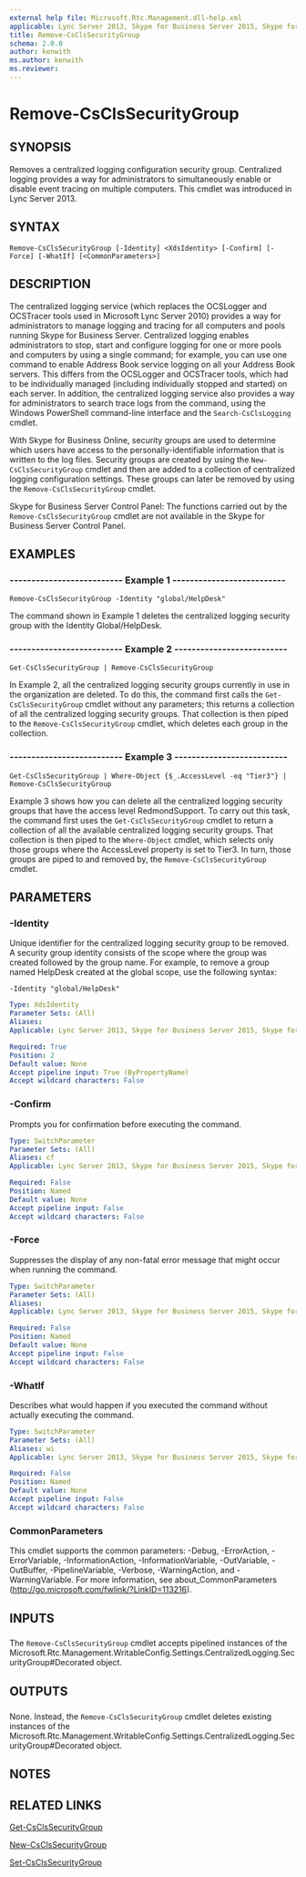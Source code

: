 ```yaml
---
external help file: Microsoft.Rtc.Management.dll-help.xml
applicable: Lync Server 2013, Skype for Business Server 2015, Skype for Business Server 2019
title: Remove-CsClsSecurityGroup
schema: 2.0.0
author: kenwith
ms.author: kenwith
ms.reviewer:
---
```


# Remove-CsClsSecurityGroup

## SYNOPSIS
Removes a centralized logging configuration security group.
Centralized logging provides a way for administrators to simultaneously enable or disable event tracing on multiple computers.
This cmdlet was introduced in Lync Server 2013.


## SYNTAX

```
Remove-CsClsSecurityGroup [-Identity] <XdsIdentity> [-Confirm] [-Force] [-WhatIf] [<CommonParameters>]
```

## DESCRIPTION
The centralized logging service (which replaces the OCSLogger and OCSTracer tools used in Microsoft Lync Server 2010) provides a way for administrators to manage logging and tracing for all computers and pools running Skype for Business Server.
Centralized logging enables administrators to stop, start and configure logging for one or more pools and computers by using a single command; for example, you can use one command to enable Address Book service logging on all your Address Book servers.
This differs from the OCSLogger and OCSTracer tools, which had to be individually managed (including individually stopped and started) on each server.
In addition, the centralized logging service also provides a way for administrators to search trace logs from the command, using the Windows PowerShell command-line interface and the `Search-CsClsLogging` cmdlet.

With Skype for Business Online, security groups are used to determine which users have access to the personally-identifiable information that is written to the log files.
Security groups are created by using the `New-CsClsSecurityGroup` cmdlet and then are added to a collection of centralized logging configuration settings.
These groups can later be removed by using the `Remove-CsClsSecurityGroup` cmdlet.

Skype for Business Server Control Panel: The functions carried out by the `Remove-CsClsSecurityGroup` cmdlet are not available in the Skype for Business Server Control Panel.


## EXAMPLES

### -------------------------- Example 1 --------------------------
```
Remove-CsClsSecurityGroup -Identity "global/HelpDesk"
```

The command shown in Example 1 deletes the centralized logging security group with the Identity Global/HelpDesk.


### -------------------------- Example 2 --------------------------
```
Get-CsClsSecurityGroup | Remove-CsClsSecurityGroup
```

In Example 2, all the centralized logging security groups currently in use in the organization are deleted.
To do this, the command first calls the `Get-CsClsSecurityGroup` cmdlet without any parameters; this returns a collection of all the centralized logging security groups.
That collection is then piped to the `Remove-CsClsSecurityGroup` cmdlet, which deletes each group in the collection.


### -------------------------- Example 3 --------------------------
```
Get-CsClsSecurityGroup | Where-Object {$_.AccessLevel -eq "Tier3"} | Remove-CsClsSecurityGroup
```

Example 3 shows how you can delete all the centralized logging security groups that have the access level RedmondSupport.
To carry out this task, the command first uses the `Get-CsClsSecurityGroup` cmdlet to return a collection of all the available centralized logging security groups.
That collection is then piped to the `Where-Object` cmdlet, which selects only those groups where the AccessLevel property is set to Tier3.
In turn, those groups are piped to and removed by, the `Remove-CsClsSecurityGroup` cmdlet.


## PARAMETERS

### -Identity
Unique identifier for the centralized logging security group to be removed.
A security group identity consists of the scope where the group was created followed by the group name.
For example, to remove a group named HelpDesk created at the global scope, use the following syntax:

`-Identity "global/HelpDesk"`

```yaml
Type: XdsIdentity
Parameter Sets: (All)
Aliases: 
Applicable: Lync Server 2013, Skype for Business Server 2015, Skype for Business Server 2019

Required: True
Position: 2
Default value: None
Accept pipeline input: True (ByPropertyName)
Accept wildcard characters: False
```

### -Confirm
Prompts you for confirmation before executing the command.

```yaml
Type: SwitchParameter
Parameter Sets: (All)
Aliases: cf
Applicable: Lync Server 2013, Skype for Business Server 2015, Skype for Business Server 2019

Required: False
Position: Named
Default value: None
Accept pipeline input: False
Accept wildcard characters: False
```

### -Force
Suppresses the display of any non-fatal error message that might occur when running the command.

```yaml
Type: SwitchParameter
Parameter Sets: (All)
Aliases: 
Applicable: Lync Server 2013, Skype for Business Server 2015, Skype for Business Server 2019

Required: False
Position: Named
Default value: None
Accept pipeline input: False
Accept wildcard characters: False
```

### -WhatIf
Describes what would happen if you executed the command without actually executing the command.

```yaml
Type: SwitchParameter
Parameter Sets: (All)
Aliases: wi
Applicable: Lync Server 2013, Skype for Business Server 2015, Skype for Business Server 2019

Required: False
Position: Named
Default value: None
Accept pipeline input: False
Accept wildcard characters: False
```

### CommonParameters
This cmdlet supports the common parameters: -Debug, -ErrorAction, -ErrorVariable, -InformationAction, -InformationVariable, -OutVariable, -OutBuffer, -PipelineVariable, -Verbose, -WarningAction, and -WarningVariable. For more information, see about_CommonParameters (http://go.microsoft.com/fwlink/?LinkID=113216).

## INPUTS

###  
The `Remove-CsClsSecurityGroup` cmdlet accepts pipelined instances of the Microsoft.Rtc.Management.WritableConfig.Settings.CentralizedLogging.SecurityGroup#Decorated object.

## OUTPUTS

###  
None.
Instead, the `Remove-CsClsSecurityGroup` cmdlet deletes existing instances of the Microsoft.Rtc.Management.WritableConfig.Settings.CentralizedLogging.SecurityGroup#Decorated object.

## NOTES

## RELATED LINKS

[Get-CsClsSecurityGroup](Get-CsClsSecurityGroup.md)

[New-CsClsSecurityGroup](New-CsClsSecurityGroup.md)

[Set-CsClsSecurityGroup](Set-CsClsSecurityGroup.md)

